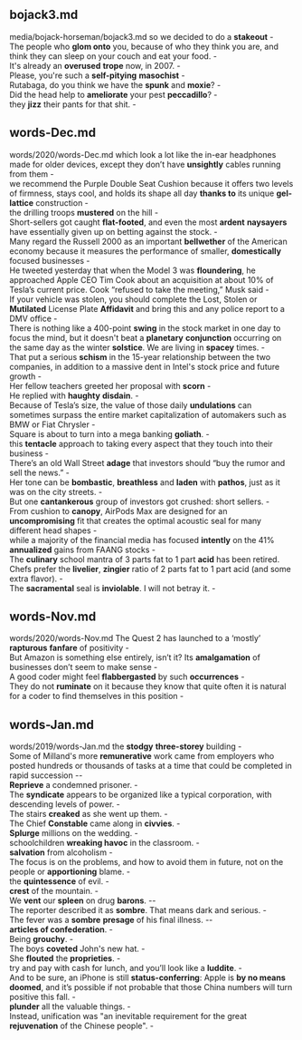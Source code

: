 

## bojack3.md ## 
media/bojack-horseman/bojack3.md
so we decided to do a **stakeout** -  
The people who **glom onto** you, because of who they think you are, and think they can sleep on your couch and eat your food. -  
It's already an **overused** **trope** now, in 2007. -  
Please, you're such a **self-pitying** **masochist** -  
Rutabaga, do you think we have the **spunk** and **moxie**? -  
Did the head help to **ameliorate** your pest **peccadillo**? -  
they **jizz** their pants for that shit. -  

## words-Dec.md ## 
words/2020/words-Dec.md
which look a lot like the in-ear headphones made for older devices, except they don’t have **unsightly** cables running from them -  
we recommend the Purple Double Seat Cushion because it offers two levels of firmness, stays cool, and holds its shape all day **thanks to** its unique **gel-lattice** construction -  
the drilling troops **mustered** on the hill -  
Short-sellers got caught **flat-footed**, and even the most **ardent** **naysayers** have essentially given up on betting against the stock. -  
Many regard the Russell 2000 as an important **bellwether** of the American economy because it measures the performance of smaller, **domestically** focused businesses -  
He tweeted yesterday that when the Model 3 was **floundering**, he approached Apple CEO Tim Cook about an acquisition at about 10% of Tesla’s current price. Cook “refused to take the meeting,” Musk said -  
If your vehicle was stolen, you should complete the Lost, Stolen or **Mutilated** License Plate **Affidavit** and bring this and any police report to a DMV office -  
There is nothing like a 400-point **swing** in the stock market in one day to focus the mind, but it doesn't beat a **planetary** **conjunction** occurring on the same day as the winter **solstice**. We are living in **spacey** times. -  
That put a serious **schism** in the 15-year relationship between the two companies, in addition to a massive dent in Intel's stock price and future growth -  
Her fellow teachers greeted her proposal with **scorn** -  
He replied with **haughty** **disdain**. -  
Because of Tesla’s size, the value of those daily **undulations** can sometimes surpass the entire market capitalization of automakers such as BMW or Fiat Chrysler -  
Square is about to turn into a mega banking **goliath**. -  
this **tentacle** approach to taking every aspect that they touch into their business -  
There’s an old Wall Street **adage** that investors should “buy the rumor and sell the news.” -  
Her tone can be **bombastic**, **breathless** and **laden** with **pathos**, just as it was on the city streets. -  
But one **cantankerous** group of investors got crushed: short sellers. -   
From cushion to **canopy**, AirPods Max are designed for an **uncompromising** fit that creates the optimal acoustic seal for many different head shapes -  
while a majority of the financial media has focused **intently** on the 41% **annualized** gains from FAANG stocks -  
The **culinary** school mantra of 3 parts fat to 1 part **acid** has been retired. Chefs prefer the **livelier**, **zingier** ratio of 2 parts fat to 1 part acid (and some extra flavor). -  
The **sacramental** seal is **inviolable**. I will not betray it. -   

## words-Nov.md ## 
words/2020/words-Nov.md
The Quest 2 has launched to a ‘mostly’ **rapturous** **fanfare** of positivity -  
But Amazon is something else entirely, isn’t it? Its **amalgamation** of businesses don’t seem to make sense -  
A good coder might feel **flabbergasted** by such **occurrences** -  
They do not **ruminate** on it because they know that quite often it is natural for a coder to find themselves in this position -  

## words-Jan.md ## 
words/2019/words-Jan.md
the **stodgy** **three-storey** building -  
Some of Milland's more **remunerative** work came from employers who posted hundreds or thousands of tasks at a time that could be completed in rapid succession --  
**Reprieve** a condemned prisoner. -  
The **syndicate** appears to be organized like a typical corporation, with descending levels of power. -  
The stairs **creaked** as she went up them. -  
The Chief **Constable** came along in **civvies**. -  
**Splurge** millions on the wedding. -  
schoolchildren **wreaking havoc** in the classroom. -  
**salvation** from alcoholism -  
The focus is on the problems, and how to avoid them in future, not on the people or **apportioning** blame. -  
the **quintessence** of evil. -  
**crest** of the mountain. -  
We **vent** our **spleen** on drug **barons**. --  
The reporter described it as **sombre**. That means dark and serious. -  
The fever was a **sombre** **presage** of his final illness. --  
**articles of confederation**. -  
Being **grouchy**. -  
The boys **coveted** John's new hat. -  
She **flouted** the **proprieties**. -  
try and pay with cash for lunch, and you’ll look like a **luddite**. -  
And to be sure, an iPhone is still **status-conferring**: Apple is **by no means** **doomed**, and it’s possible if not probable that those China numbers will turn positive this fall. -  
**plunder** all the valuable things. -  
Instead, unification was "an inevitable requirement for the great **rejuvenation** of the Chinese people". -  
